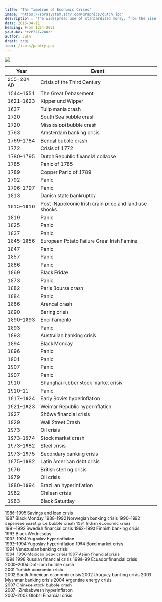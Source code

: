 ```yaml
---
title: "The Timeline of Economic Crises"
image: "https://sorasystem.sirv.com/graphics/dutch.jpg"
description : "The widespread use of standardized money, from the rise of peace and order, led to mercantilism and, later, capitalism"
date: 2015-04-11
heading: From 1204-2020
youtube: "rVP73TV2X0s"
author: Juan
draft: true
icon: /icons/pantry.png
---
```


![](https://sorasystem.sirv.com/graphics/dutch.jpg)



Year | Event
--- | ---
235-284 AD | Crisis of the Third Century
1544–1551 | The Great Debasement
1621–1623 | Kipper und Wipper
1637 | Tulip mania crash
1720 | South Sea bubble crash
1720 | Mississippi bubble crash
1763 | Amsterdam banking crisis
1769–1784 | Bengal bubble crash
1772 | Crisis of 1772
1780–1795 | Dutch Republic financial collapse
1785 | Panic of 1785
1789 | Copper Panic of 1789
1792 | Panic
1796–1797 | Panic
1813 | Danish state bankruptcy
1815–1816 | Post-Napoleonic Irish grain price and land use shocks
1819 | Panic 
1825 | Panic 
1837 | Panic 
1845–1856 | European Potato Failure Great Irish Famine
1847 | Panic
1857 | Panic
1866 | Panic
1869 | Black Friday
1873 | Panic
1882 | Paris Bourse crash
1884 | Panic
1886 | Arendal crash
1890 | Baring crisis
1890–1893 | Encilhamento
1893 | Panic
1893 | Australian banking crisis
1894 | Black Monday
1896 | Panic
1901 | Panic 
1907 | Panic
1907 | Panic
1910 | Shanghai rubber stock market crisis
1910–11 | Panic
1917–1924 | Early Soviet hyperinflation
1921–1923 | Weimar Republic hyperinflation
1927 | Shōwa financial crisis
1929 | Wall Street Crash
1973 | Oil crisis
1973–1974 | Stock market crash
1973–1982 | Steel crisis
1973–1975 | Secondary banking crisis
1975–1982 | Latin American debt crisis
1976 | British sterling crisis
1979 | Oil crisis
1980–1994 | Brazilian hyperinflation 
1982 | Chilean crisis
1983 | Black Saturday


1986–1995</td>
          <td>Savings and loan crisis</td>
      </tr>         
      <tr>
          <td>1987</td>
          <td>Black Monday</td>
      </tr>
      <tr>
          <td>1988–1992</td>
          <td>Norwegian banking crisis</td>
      </tr>
      <tr>
          <td>1990–1992</td>
          <td>Japanese asset price bubble crash</td>
      </tr> 
      <tr>
          <td>1991</td>
          <td>Indian economic crisis</td>
      </tr>     
      <tr>
          <td>1991–1992</td>
          <td>Swedish financial crisis</td>
      </tr>
      <tr>
          <td>1992-1993</td>
          <td>Finnish banking crisis</td>
      </tr>      
      <tr>
          <td>1992</td>
          <td>Black Wednesday</td>
      </tr>                         
      <tr>
          <td>1992–1994</td>
          <td>Yugoslav hyperinflation</td>
      </tr>         
      <tr>
          <td>1992–1994</td>
          <td>Yugoslav hyperinflation</td>
      </tr>
      <tr>
          <td>1994</td>
          <td>Bond market crisis</td>
      </tr>                     
      <tr>
          <td>1994</td>
          <td>Venezuelan banking crisis</td>
      </tr>                            
      <tr>
          <td>1994–1996</td>
          <td>Mexican peso crisis</td>
      </tr> 
      <tr>
          <td>1997</td>
          <td>Asian financial crisis</td>
      </tr>                      
      <tr>
          <td>1998</td>
          <td>1998 Russian financial crisis</td>
      </tr> 
      <tr>
          <td>1998–99</td>
          <td>Ecuador financial crisis</td>
      </tr>   
      <tr>
          <td>2000–2004</td>
          <td>Dot-com bubble crash</td>
      </tr>                       
      <tr>
          <td>2001</td>
          <td>Turkish economic crisis</td>
      </tr>                                              
      <tr>
          <td>2002</td>
          <td>South American economic crisis</td>
      </tr>
      <tr>
          <td>2002</td>
          <td>Uruguay banking crisis</td>
      </tr>
      <tr>
          <td>2003</td>
          <td>Myanmar banking crisis</td>
      </tr>
      <tr>
          <td>2004</td>
          <td>Argentine energy crisis</td>
      </tr>   
      <tr>
          <td>2007</td>
          <td>Chinese stock bubble crash</td>
      </tr>   
      <tr>
          <td>2007–</td>
          <td>Zimbabwean hyperinflation</td>
      </tr>        
      <tr>
          <td>2007–2008</td>
          <td>Global Financial crisis</td>


<!-- Souk Al-Manakh stock market crash (1982) -->

<!-- 1983 Israel bank stock crisis -->

<!-- 1990s Armenian energy crisis (1991–1995)
Cuban Special Period (1991–2000) -->

<!-- Samba effect (1999) -->
<!-- 
2008 Latvian financial crisis
2008–2009 Belgian financial crisis
2008–09 Russian financial crisis
2008–2009 Ukrainian financial crisis
2008–2011 Icelandic financial crisis
2008–2011 Irish banking crisis
2008–2014 Spanish financial crisis


Blue Monday Crash 2009
European debt crisis
Greek government-debt crisis

2009 Dubai debt standstill

Venezuelan banking crisis of 2009–2010

2010–2014 Portuguese financial crisis
Energy crisis in Venezuela (2010–)
August 2011 stock markets fall
2011 Bangladesh share market scam

2012–2013 Cypriot financial crisis

2013 Chinese banking liquidity crisis
Venezuela economic crisis (2013–)

2014–2016 Brazilian economic crisis
Puerto Rican government-debt crisis (2014–)

2014–2017 Russian financial crisis

2015–2016 Chinese stock market turbulence

2015–2016 stock market selloff

Brexit stock market crash (2016)

Venezuelan hyperinflation (2016–)

2017 Sri Lankan fuel crisis
Ghana banking crisis (2017–2018)

2018–2021 Turkish currency and debt crisis

Lebanese liquidity crisis (2019–)

COVID-19 pandemic (2019–)

Evergrande liquidity crisis (2021–)
 -->